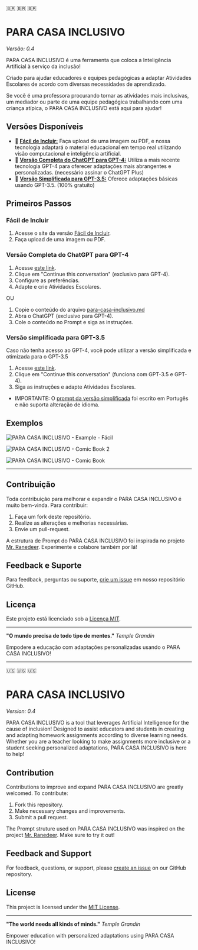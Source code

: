 🇧🇷 🇧🇷 🇧🇷

# PARA CASA INCLUSIVO

*Versão: 0.4*




PARA CASA INCLUSIVO é uma ferramenta que coloca a Inteligência Artificial à serviço da inclusão! 

Criado para ajudar educadores e equipes pedagógicas a adaptar Atividades Escolares de acordo com diversas necessidades de aprendizado.

Se você é uma professora procurando tornar as atividades mais inclusivas, um mediador ou parte de uma equipe pedagógica trabalhando com uma criança atípica, o PARA CASA INCLUSIVO está aqui para ajudar!

## Versões Disponíveis
- 📱 [**Fácil de Incluir:**](https://para-casa-inclusivo.azurewebsites.net/) Faça upload de uma imagem ou PDF, e nossa tecnologia adaptará o material educacional em tempo real utilizando visão computacional e inteligência artificial.
- 🤖 [**Versão Completa do ChatGPT para GPT-4:**](https://chat.openai.com/share/876b4883-6242-4028-9a16-af62b5cc5701) Utiliza a mais recente tecnologia GPT-4 para oferecer adaptações mais abrangentes e personalizadas. (necessário assinar o ChatGPT Plus)
- 🤖 [**Versão Simplificada para GPT-3.5:**](https://chat.openai.com/share/174c02bf-4f98-453c-a412-0c5d0492929a) Oferece adaptações básicas usando GPT-3.5. (100% gratuito)

## Primeiros Passos

### Fácil de Incluir
1. Acesse o site da versão [Fácil de Incluir](https://para-casa-inclusivo.azurewebsites.net/).
2. Faça upload de uma imagem ou PDF.

### Versão Completa do ChatGPT para GPT-4
1. Acesse [este link](https://chat.openai.com/share/876b4883-6242-4028-9a16-af62b5cc5701).
2. Clique em "Continue this conversation" (exclusivo para GPT-4).
3. Configure as preferências.
4. Adapte e crie Atividades Escolares.

OU

1. Copie o conteúdo do arquivo [para-casa-inclusivo.md](https://github.com/luciocs/para-casa-inclusivo/blob/main/para-casa-inclusivo.md)
2. Abra o ChatGPT (exclusivo para GPT-4).
3. Cole o conteúdo no Prompt e siga as instruções.

### Versão simplificada para GPT-3.5
Caso não tenha acesso ao GPT-4, você pode utilizar a versão simplificada e otimizada para o GPT-3.5
1. Acesse [este link](https://chat.openai.com/share/174c02bf-4f98-453c-a412-0c5d0492929a).
2. Clique em "Continue this conversation" (funciona com GPT-3.5 e GPT-4).
3. Siga as instruções e adapte Atividades Escolares.

* IMPORTANTE: O [prompt da versão simplificada](https://github.com/luciocs/para-casa-inclusivo/blob/main/prompt-gpt35-ptbr.md) foi escrito em Portugês e não suporta alteração de idioma.

## Exemplos

![PARA CASA INCLUSIVO - Example - Fácil](https://blobparacasa.blob.core.windows.net/stability-images/Example-7.png?sp=r&st=2023-10-18T21:12:26Z&se=2025-10-31T05:12:26Z&spr=https&sv=2022-11-02&sr=b&sig=wAzLXnBZaXBQUr9PZR3swqihnUh4c4az0IegW9yX2j4%3D)

![PARA CASA INCLUSIVO - Comic Book 2](https://blobparacasa.blob.core.windows.net/stability-images/Example-8.png?sp=r&st=2023-10-01T13:50:02Z&se=2025-01-10T21:50:02Z&spr=https&sv=2022-11-02&sr=b&sig=nfaVH8wv6qSg%2Fw22VKpsvjFl8dG8dOn9Ncr5UW3JAZY%3D) 

![PARA CASA INCLUSIVO - Comic Book](https://blobparacasa.blob.core.windows.net/stability-images/Example-11.png?sp=r&st=2023-10-01T13:54:01Z&se=2025-01-10T21:54:01Z&spr=https&sv=2022-11-02&sr=b&sig=8K6pdAzmQuger3c4uG3PINU23hupx7rjykzF%2BMhI34o%3D)

------

## Contribuição

Toda contribuição para melhorar e expandir o PARA CASA INCLUSIVO é muito bem-vinda. Para contribuir:

1. Faça um fork deste repositório.
2. Realize as alterações e melhorias necessárias.
3. Envie um pull-request.

A estrutura de Prompt do PARA CASA INCLUSIVO foi inspirada no projeto [Mr. Ranedeer](https://github.com/JushBJJ/Mr.-Ranedeer-AI-Tutor). Experimente e colabore também por lá!

## Feedback e Suporte

Para feedback, perguntas ou suporte, [crie um issue](https://github.com/luciocs/para-casa-inclusivo/issues) em nosso repositório GitHub.

## Licença

Este projeto está licenciado sob a [Licença MIT](https://github.com/luciocs/para-casa-inclusivo/blob/main/LICENSE).

---

**"O mundo precisa de todo tipo de mentes."**
*Temple Grandin*

Empodere a educação com adaptações personalizadas usando o PARA CASA INCLUSIVO!

---



🇺🇸 🇺🇸 🇺🇸

# PARA CASA INCLUSIVO

*Version: 0.4*


PARA CASA INCLUSIVO is a tool that leverages Artificial Intelligence for the cause of inclusion! 
Designed to assist educators and students in creating and adapting homework assignments according to diverse learning needs. 
Whether you are a teacher looking to make assignments more inclusive or a student seeking personalized adaptations, PARA CASA INCLUSIVO is here to help!

## Contribution

Contributions to improve and expand PARA CASA INCLUSIVO are greatly welcomed. To contribute:

1. Fork this repository.
2. Make necessary changes and improvements.
3. Submit a pull request.

The Prompt struture used on PARA CASA INCLUSIVO was inspired on the project [Mr. Ranedeer](https://github.com/JushBJJ/Mr.-Ranedeer-AI-Tutor). Make sure to try it out!

## Feedback and Support

For feedback, questions, or support, please [create an issue](https://github.com/luciocs/para-casa-inclusivo/issues) on our GitHub repository.

## License

This project is licensed under the [MIT License](https://github.com/luciocs/para-casa-inclusivo/blob/main/LICENSE).

---

**"The world needs all kinds of minds."**
*Temple Grandin*

Empower education with personalized adaptations using PARA CASA INCLUSIVO!
